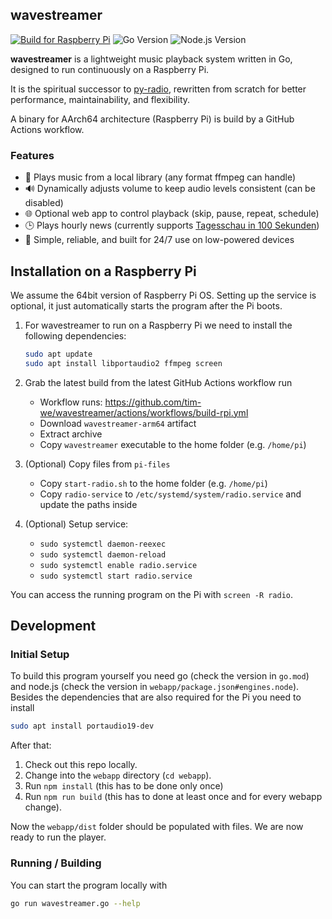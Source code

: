 ## wavestreamer

[![Build for Raspberry Pi](https://github.com/tim-we/wavestreamer/actions/workflows/build-rpi.yml/badge.svg)](https://github.com/tim-we/wavestreamer/actions/workflows/build-rpi.yml)
![Go Version](https://img.shields.io/github/go-mod/go-version/tim-we/wavestreamer)
![Node.js Version](https://img.shields.io/badge/node-24-brightgreen)


**wavestreamer** is a lightweight music playback system written in Go, designed to run continuously on a Raspberry Pi.

It is the spiritual successor to [py-radio](https://github.com/tim-we/py-radio/), rewritten from scratch for better performance, maintainability, and flexibility.

A binary for AArch64 architecture (Raspberry Pi) is build by a GitHub Actions workflow.

### Features

- 🎵 Plays music from a local library (any format ffmpeg can handle)
- 🔊 Dynamically adjusts volume to keep audio levels consistent (can be disabled)
- 🌐 Optional web app to control playback (skip, pause, repeat, schedule)
- 🕒 Plays hourly news (currently supports [Tagesschau in 100 Sekunden](https://www.tagesschau.de/multimedia/sendung/tagesschau_in_100_sekunden))
- 🧠 Simple, reliable, and built for 24/7 use on low-powered devices


## Installation on a Raspberry Pi

We assume the 64bit version of Raspberry Pi OS.
Setting up the service is optional, 
it just automatically starts the program after the Pi boots.

1. For wavestreamer to run on a Raspberry Pi we need to install the following dependencies: 

    ```bash
    sudo apt update
    sudo apt install libportaudio2 ffmpeg screen
    ```

2. Grab the latest build from the latest GitHub Actions workflow run
    - Workflow runs: https://github.com/tim-we/wavestreamer/actions/workflows/build-rpi.yml
    - Download `wavestreamer-arm64` artifact
    - Extract archive
    - Copy `wavestreamer` executable to the home folder (e.g. `/home/pi`)

3. (Optional) Copy files from `pi-files`
    - Copy `start-radio.sh` to the home folder (e.g. `/home/pi`)
    - Copy `radio-service` to `/etc/systemd/system/radio.service` and update the paths inside

4. (Optional) Setup service:
    - `sudo systemctl daemon-reexec`
    - `sudo systemctl daemon-reload`
    - `sudo systemctl enable radio.service`
    - `sudo systemctl start radio.service`

You can access the running program on the Pi with `screen -R radio`.

## Development

### Initial Setup

To build this program yourself you need go (check the version in `go.mod`) and node.js (check the version in `webapp/package.json#engines.node`).
Besides the dependencies that are also required for the Pi you need to install
```bash
sudo apt install portaudio19-dev
```
After that:

1. Check out this repo locally.
2. Change into the `webapp` directory (`cd webapp`).
3. Run `npm install` (this has to be done only once)
4. Run `npm run build` (this has to done at least once and for every webapp change).

Now the `webapp/dist` folder should be populated with files.
We are now ready to run the player.

### Running / Building

You can start the program locally with 
```bash
go run wavestreamer.go --help
```